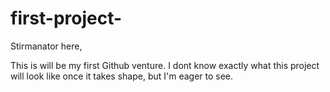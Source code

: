# first-project-

Stirmanator here,

This is will be my first Github venture. I dont know exactly what this project will look like once it takes shape, but I'm eager to see.
